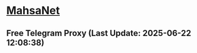
# [MahsaNet](https://t.me/mahsa_net)
## Free Telegram Proxy (Last Update: 2025-06-22 12:08:38)

    